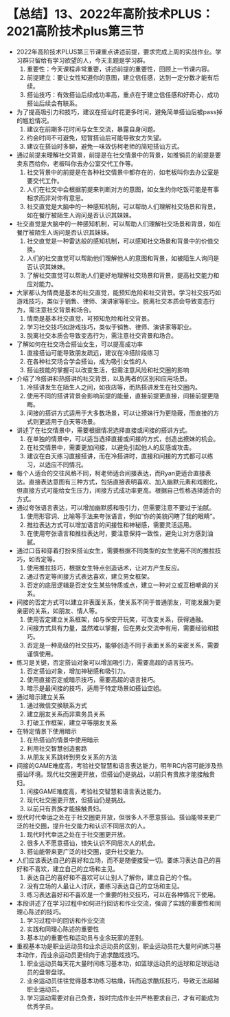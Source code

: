 # 【总结】13、2022年高阶技术PLUS：2021高阶技术plus第三节

-   2022年高阶技术PLUS第三节课重点讲述前提，要求完成上周的实战作业。学习群只留给有学习欲望的人，今天主题是学习群。
    1.  重要性：今天课程非常重要，讲述前提的重要性，回顾上一节课内容。
    2.  前提建立：要让女性知道你的意图，建立信任感，达到一定分数才能有后续。
    3.  搭讪技巧：有效搭讪后续成功率高，重点在于建立信任感和好奇心，成功搭讪后续会有联系。
-   为了提高吸引力和技巧，建议在搭讪时花更多时间，避免简单搭讪后被pass掉的尴尬情况。
    1.  建议在前期多花时间与女生交流，暴露自身问题。
    2.  约会时间不可避免，短暂搭讪后可能导致女方失望。
    3.  建议在搭讪时多聊，避免一味效仿柯老师的简短搭讪方式。
-   通过前提来理解社交背景，前提是在社交情景中的背景，如推销员的前提是要卖东西给你，老板叫你去办公室交代工作等。
    1.  社交背景中的前提是在各种社交情景中都存在的，如老板叫你去办公室是要交代工作。
    2.  人们在社交中会根据前提来判断对方的意图，如女生约你吃饭可能是有事相求而非对你有意思。
    3.  社交直觉是大脑中的一种感知机制，可以帮助人们理解社交场景和背景，如在餐厅被陌生人询问是否认识其妹妹。
-   社交直觉是大脑中的一种感知机制，可以帮助人们理解社交场景和背景，如在餐厅被陌生人询问是否认识其妹妹。
    1.  社交直觉是一种雷达般的感知机制，可以感知社交场景和背景中的价值交换。
    2.  人们的社交直觉可以帮助他们理解他人的意图和背景，如被陌生人询问是否认识其妹妹。
    3.  了解社交直觉可以帮助人们更好地理解社交场景和背景，提高社交能力和应对能力。
-   大家都认为情商是基本的社交直觉，能预知危险和社交背景。学习社交技巧如游戏技巧，类似于销售、律师、演讲家等职业。脱离社交本质会导致变态行为，需注意社交背景和场合。
    1.  情商是基本社交直觉，可预知危险和社交背景。
    2.  学习社交技巧如游戏技巧，类似于销售、律师、演讲家等职业。
    3.  脱离社交本质会导致变态行为，需注意社交背景和场合。
-   了解如何在社交场合搭讪女生，可以提高成功率
    1.  直接搭讪可能导致朋友疏远，建议在冷搭阶段练习
    2.  在各种社交场合学会搭讪，成为吸引女性的人
    3.  搭讪技能的掌握可以改变生活，但需注意风险和社交圈的影响
-   介绍了冷搭讲和热搭讲的社交背景，以及两者的区别和应用场景。
    1.  冷搭讲发生在陌生人之间，如夜店等，而热搭讲发生在社交圈内。
    2.  使用不同的搭讲背景会影响前提的能量，直接前提更直接，间接前提更隐晦。
    3.  间接的搭讲方式适用于大多数场景，可以让撩妹行为更隐蔽，而直接的方式则更适用于白天等场景。
-   讲述了在社交情景中，需要根据情况选择直接或间接的搭讲方式。
    1.  在单独的情景中，可以适当选择直接或间接的方式，创造出撩妹的机会。
    2.  在社交情景中，需要更加间接，以避免引起他人的反感或攻击。
    3.  建议在白天练习直接搭讲，而在冷搭讲时，直接和间接的方式都可以练习，以适应不同情况。
-   每个人适合的交往风格不同，柯老师适合间接表达，而Ryan更适合直接表达。直接表达意图有三种方式，包括直接表明喜欢、加入幽默元素和戏剧化，但直接方式可能给女生压力，间接方式成功率更高。根据自己性格选择适合的方式。
-   通过夸张语言表达，可以增加幽默感和吸引力，但需要注意不要过于油腻。
    1.  使用形容词、比喻等手法来夸张语言，例如“你的美貌闪瞎了我的眼睛”。
    2.  推拉表达方式可以增加语言的间接性和神秘感，需要灵活运用。
    3.  在使用夸张语言和推拉表达时，要注意保持一致性，避免让对方感到油腻。
-   通过口音和穿着打扮来搭讪女生，需要根据不同类型的女生使用不同的推拉技巧，如否定等。
    1.  使用推拉技巧，根据女生特点创造话术，让对方产生反应。
    2.  通过否定等间接方式表达喜欢，建立男女框架。
    3.  否定的底层逻辑是否定女生某些特质或点，建立一种对立或互相嘲讽的关系。
-   间接的否定方式可以建立非表面关系，使关系不同于普通朋友，可能发展为更亲密的关系，如朋友、情人等。
    1.  使用否定建立关系框架，如与保安开玩笑，可改变关系，获得通融。
    2.  间接方式具有力量，虽然难以掌握，但在男女交流中有用，需要经验和技巧。
    3.  否定是一种高级的社交技巧，能够创造不同于表面关系的亲密关系，需要谨慎使用。
-   练习是关键，否定搭讪对象可以增加吸引力，需要高超的语言技巧。
    1.  否定搭讪对象，增加神秘感和吸引力。
    2.  使用直接否定或暗示技巧，需要高超的语言技巧。
    3.  暗示是最间接的技巧，适用于特定场景如搭讪空姐。
-   通过暗示建立关系
    1.  通过微信交换联系方式
    2.  建立朋友关系而非乘务员关系
    3.  打破工作框架，建立平等朋友关系
-   在特定情景下使用暗示
    1.  在热搭讪的情景中使用暗示
    2.  利用社交智慧创造套路
    3.  从朋友关系跳转到男女关系的方法
-   间接的GAME难度高，考验社交智慧和语言表达能力，明年RC内容可能涉及热搭讪环境。现代社交圈更开放，但搭讪仍是挑战，以前只有贵族才能接触贵妇。
    1.  间接GAME难度高，考验社交智慧和语言表达能力。
    2.  现代社交圈更开放，但搭讪仍是挑战。
    3.  以前只有贵族才能接触贵妇。
-   现代时代幸运之处在于社交圈更开放，但很多人不愿意搭讪。搭讪能带来更广泛的社交圈，提升社交能力和认识不同层次的人。
    1.  现代时代幸运之处在于社交圈更开放。
    2.  很多人不愿意搭讪，错失认识不同层次人的机会。
    3.  搭讪能带来更广泛的社交圈，提升社交能力。
-   人们应该表达自己的喜好和立场，而不是随便接受一切。要练习表达自己的喜好和不喜欢，建立自己的立场和主见。
    1.  表达自己的喜好和不喜欢可以让别人了解你，建立自己的个性。
    2.  没有立场的人最让人讨厌，要练习表达自己的立场和主见。
    3.  练习表达喜好和不喜欢是一个重要的社交技巧，可以在各种情况下使用。
-   本段讲述了在学习过程中如何进行回访和作业交流，强调了实践的重要性和同理心陈述的技巧。
    1.  学习过程中的回访和作业交流
    2.  实践和同理心陈述的重要性
    3.  基本功的重要性和运动员与业余玩家的差别。
-   重视基本功是职业运动员和业余运动员的区别，职业运动员花大量时间练习基本动作，而业余运动员更倾向于追求酷炫技巧。
    1.  职业运动员每天花大量时间练习基本功，如篮球运动员的运球和足球运动员的盘带盘球。
    2.  业余运动员往往觉得基本功练习枯燥，转而追求酷炫技巧，导致无法超越职业运动员。
    3.  学习运动需要对自己负责，按时完成作业并严格要求自己，才有可能成为优秀学员。